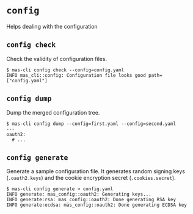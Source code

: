 # `config`

Helps dealing with the configuration

## `config check`

Check the validity of configuration files.

```console
$ mas-cli config check --config=config.yaml
INFO mas_cli::config: Configuration file looks good path=["config.yaml"]
```

## `config dump`

Dump the merged configuration tree.

```console
$ mas-cli config dump --config=first.yaml --config=second.yaml
---
oauth2:
  # ...
```

## `config generate`

Generate a sample configuration file.
It generates random signing keys (`.oauth2.keys`) and the cookie encryption secret (`.cookies.secret`).

```console
$ mas-cli config generate > config.yaml
INFO generate: mas_config::oauth2: Generating keys...
INFO generate:rsa: mas_config::oauth2: Done generating RSA key
INFO generate:ecdsa: mas_config::oauth2: Done generating ECDSA key
```
